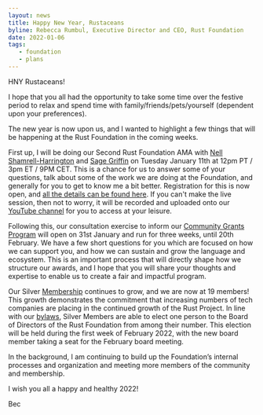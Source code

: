 ```yaml
---
layout: news
title: Happy New Year, Rustaceans
byline: Rebecca Rumbul, Executive Director and CEO, Rust Foundation
date: 2022-01-06
tags:
   - foundation
   - plans
---
```


HNY Rustaceans!

I hope that you all had the opportunity to take some time over the festive period to relax and spend time with family/friends/pets/yourself (dependent upon your preferences). 

The new year is now upon us, and I wanted to highlight a few things that will be happening at the Rust Foundation in the coming weeks. 

First up, I will be doing our Second Rust Foundation AMA with [Nell Shamrell-Harrington](https://twitter.com/nellshamrell) and [Sage Griffin](https://twitter.com/sgrif) on Tuesday January 11th at 12pm PT / 3pm ET / 9PM CET. This is a chance for us to answer some of your questions, talk about some of the work we are doing at the Foundation, and generally for you to get to know me a bit better. Registration for this is now open, and [all the details can be found here](https://us06web.zoom.us/webinar/register/WN_Ivbo08H4QpaY6vbpkECp7A). If you can't make the live session, then not to worry, it will be recorded and uploaded onto our [YouTube channel](https://www.youtube.com/channel/UC0jzvznwtnsdXYIp415oC9g) for you to access at your leisure. 

Following this, our consultation exercise to inform our [Community Grants Program](https://foundation.rust-lang.org/news/2021-12-09-news-rust-foundation-to-launch-community-grants-program/) will open on 31st January and run for three weeks, until 20th February. We have a few short questions for you which are focused on how we can support you, and how we can sustain and grow the language and ecosystem. This is an important process that will directly shape how we structure our awards, and I hope that you will share your thoughts and expertise to enable us to create a fair and impactful program. 

Our Silver [Membership](https://foundation.rust-lang.org/members/) continues to grow, and we are now at 19 members! This growth demonstrates the commitment that increasing numbers of tech companies are placing in the continued growth of the Rust Project. In line with our [bylaws](https://foundation.rust-lang.org/policies/bylaws/), Silver Members are able to elect one person to the Board of Directors of the Rust Foundation from among their number. This election will be held during the first week of February 2022, with the new board member taking a seat for the February board meeting. 

In the background, I am continuing to build up the Foundation’s internal processes and organization and meeting more members of the community and membership. 

I wish you all a happy and healthy 2022!

Bec

